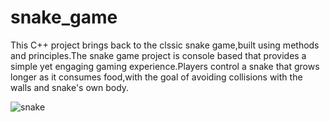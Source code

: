 # snake_game
This C++ project brings back to the clssic snake game,built using methods and principles.The snake game project is console based that provides a simple yet engaging gaming experience.Players control a snake that grows longer as it consumes food,with the goal of avoiding collisions with the walls and snake's own body.

![snake](https://github.com/anjali-28-main/snake_game/assets/157128517/7b755f40-42d9-4dd3-95a6-ff6286797c95)
